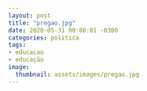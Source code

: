 ```yaml
---
layout: post
title: "pregao.jpg"
date: 2020-05-31 00:00:01 -0300
categories: politica
tags:
- educacao
- educação
image: 
  thumbnail: assets/images/pregao.jpg
---
```


